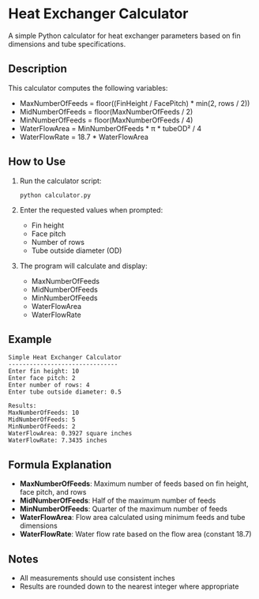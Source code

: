 # Heat Exchanger Calculator

A simple Python calculator for heat exchanger parameters based on fin dimensions and tube specifications.

## Description

This calculator computes the following variables:
- MaxNumberOfFeeds = floor((FinHeight / FacePitch) * min(2, rows / 2))
- MidNumberOfFeeds = floor(MaxNumberOfFeeds / 2)
- MinNumberOfFeeds = floor(MaxNumberOfFeeds / 4)
- WaterFlowArea = MinNumberOfFeeds * π * tubeOD² / 4
- WaterFlowRate = 18.7 * WaterFlowArea

## How to Use

1. Run the calculator script:
   ```
   python calculator.py
   ```

2. Enter the requested values when prompted:
   - Fin height
   - Face pitch
   - Number of rows
   - Tube outside diameter (OD)

3. The program will calculate and display:
   - MaxNumberOfFeeds
   - MidNumberOfFeeds
   - MinNumberOfFeeds
   - WaterFlowArea
   - WaterFlowRate

## Example

```
Simple Heat Exchanger Calculator
-------------------------------
Enter fin height: 10
Enter face pitch: 2
Enter number of rows: 4
Enter tube outside diameter: 0.5

Results:
MaxNumberOfFeeds: 10
MidNumberOfFeeds: 5
MinNumberOfFeeds: 2
WaterFlowArea: 0.3927 square inches
WaterFlowRate: 7.3435 inches
```

## Formula Explanation

- **MaxNumberOfFeeds**: Maximum number of feeds based on fin height, face pitch, and rows
- **MidNumberOfFeeds**: Half of the maximum number of feeds
- **MinNumberOfFeeds**: Quarter of the maximum number of feeds
- **WaterFlowArea**: Flow area calculated using minimum feeds and tube dimensions
- **WaterFlowRate**: Water flow rate based on the flow area (constant 18.7)

## Notes

- All measurements should use consistent inches
- Results are rounded down to the nearest integer where appropriate